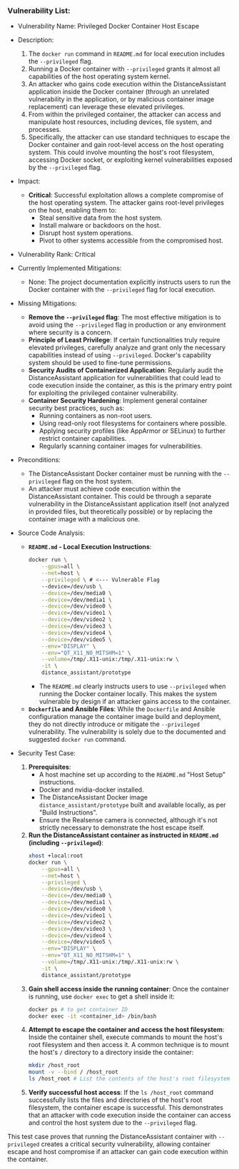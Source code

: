 ### Vulnerability List:

- Vulnerability Name: Privileged Docker Container Host Escape

- Description:
    1. The `docker run` command in `README.md` for local execution includes the `--privileged` flag.
    2. Running a Docker container with `--privileged` grants it almost all capabilities of the host operating system kernel.
    3. An attacker who gains code execution within the DistanceAssistant application inside the Docker container (through an unrelated vulnerability in the application, or by malicious container image replacement) can leverage these elevated privileges.
    4. From within the privileged container, the attacker can access and manipulate host resources, including devices, file system, and processes.
    5. Specifically, the attacker can use standard techniques to escape the Docker container and gain root-level access on the host operating system. This could involve mounting the host's root filesystem, accessing Docker socket, or exploiting kernel vulnerabilities exposed by the `--privileged` flag.

- Impact:
    - **Critical**: Successful exploitation allows a complete compromise of the host operating system. The attacker gains root-level privileges on the host, enabling them to:
        - Steal sensitive data from the host system.
        - Install malware or backdoors on the host.
        - Disrupt host system operations.
        - Pivot to other systems accessible from the compromised host.

- Vulnerability Rank: Critical

- Currently Implemented Mitigations:
    - None: The project documentation explicitly instructs users to run the Docker container with the `--privileged` flag for local execution.

- Missing Mitigations:
    - **Remove the `--privileged` flag**: The most effective mitigation is to avoid using the `--privileged` flag in production or any environment where security is a concern.
    - **Principle of Least Privilege**: If certain functionalities truly require elevated privileges, carefully analyze and grant only the necessary capabilities instead of using `--privileged`. Docker's capability system should be used to fine-tune permissions.
    - **Security Audits of Containerized Application**: Regularly audit the DistanceAssistant application for vulnerabilities that could lead to code execution inside the container, as this is the primary entry point for exploiting the privileged container vulnerability.
    - **Container Security Hardening**: Implement general container security best practices, such as:
        - Running containers as non-root users.
        - Using read-only root filesystems for containers where possible.
        - Applying security profiles (like AppArmor or SELinux) to further restrict container capabilities.
        - Regularly scanning container images for vulnerabilities.

- Preconditions:
    - The DistanceAssistant Docker container must be running with the `--privileged` flag on the host system.
    - An attacker must achieve code execution within the DistanceAssistant container. This could be through a separate vulnerability in the DistanceAssistant application itself (not analyzed in provided files, but theoretically possible) or by replacing the container image with a malicious one.

- Source Code Analysis:
    - **`README.md` - Local Execution Instructions**:
        ```bash
        docker run \
            --gpus=all \
            --net=host \
            --privileged \ # <--- Vulnerable Flag
            --device=/dev/usb \
            --device=/dev/media0 \
            --device=/dev/media1 \
            --device=/dev/video0 \
            --device=/dev/video1 \
            --device=/dev/video2 \
            --device=/dev/video3 \
            --device=/dev/video4 \
            --device=/dev/video5 \
            --env="DISPLAY" \
            --env="QT_X11_NO_MITSHM=1" \
            --volume=/tmp/.X11-unix:/tmp/.X11-unix:rw \
            -it \
            distance_assistant/prototype
        ```
        - The `README.md` clearly instructs users to use `--privileged` when running the Docker container locally. This makes the system vulnerable by design if an attacker gains access to the container.
    - **`Dockerfile` and Ansible Files**: While the `Dockerfile` and Ansible configuration manage the container image build and deployment, they do not directly introduce or mitigate the `--privileged` vulnerability. The vulnerability is solely due to the documented and suggested `docker run` command.

- Security Test Case:
    1. **Prerequisites**:
        - A host machine set up according to the `README.md` "Host Setup" instructions.
        - Docker and nvidia-docker installed.
        - The DistanceAssistant Docker image `distance_assistant/prototype` built and available locally, as per "Build Instructions".
        - Ensure the Realsense camera is connected, although it's not strictly necessary to demonstrate the host escape itself.
    2. **Run the DistanceAssistant container as instructed in `README.md` (including `--privileged`)**:
        ```bash
        xhost +local:root
        docker run \
            --gpus=all \
            --net=host \
            --privileged \
            --device=/dev/usb \
            --device=/dev/media0 \
            --device=/dev/media1 \
            --device=/dev/video0 \
            --device=/dev/video1 \
            --device=/dev/video2 \
            --device=/dev/video3 \
            --device=/dev/video4 \
            --device=/dev/video5 \
            --env="DISPLAY" \
            --env="QT_X11_NO_MITSHM=1" \
            --volume=/tmp/.X11-unix:/tmp/.X11-unix:rw \
            -it \
            distance_assistant/prototype
        ```
    3. **Gain shell access inside the running container**: Once the container is running, use `docker exec` to get a shell inside it:
        ```bash
        docker ps # to get container ID
        docker exec -it <container_id> /bin/bash
        ```
    4. **Attempt to escape the container and access the host filesystem**: Inside the container shell, execute commands to mount the host's root filesystem and then access it. A common technique is to mount the host's `/` directory to a directory inside the container:
        ```bash
        mkdir /host_root
        mount -v --bind / /host_root
        ls /host_root # List the contents of the host's root filesystem
        ```
    5. **Verify successful host access**: If the `ls /host_root` command successfully lists the files and directories of the host's root filesystem, the container escape is successful. This demonstrates that an attacker with code execution inside the container can access and control the host system due to the `--privileged` flag.

This test case proves that running the DistanceAssistant container with `--privileged` creates a critical security vulnerability, allowing container escape and host compromise if an attacker can gain code execution within the container.